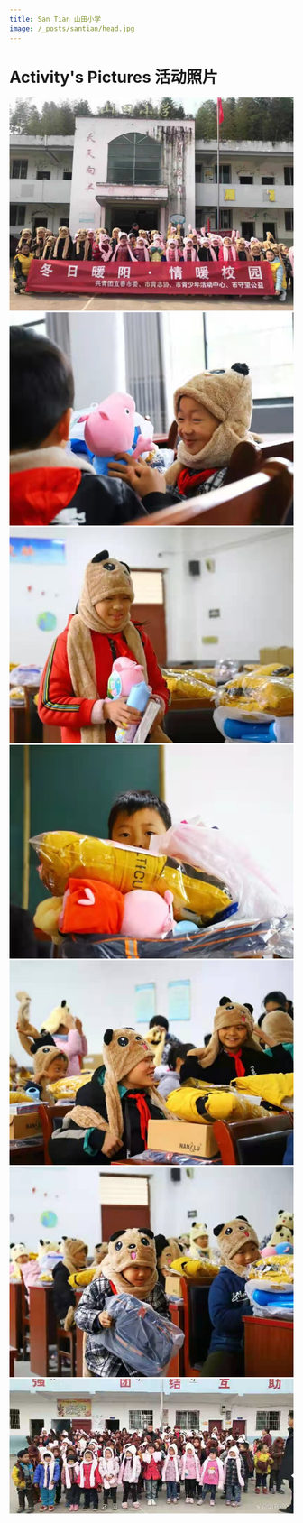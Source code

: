 ```yaml
---
title: San Tian 山田小学
image: /_posts/santian/head.jpg
---
```


# Activity's Pictures 活动照片

![](/_posts/santian/head.jpg "Head")
![](/_posts/santian/p1.jpg "Head")
![](/_posts/santian/p2.jpg "Head")
![](/_posts/santian/p3.jpg "Head")
![](/_posts/santian/p4.jpg "Head")
![](/_posts/santian/p5.jpg "Head")
![](/_posts/santian/p6.jpg "Head")
